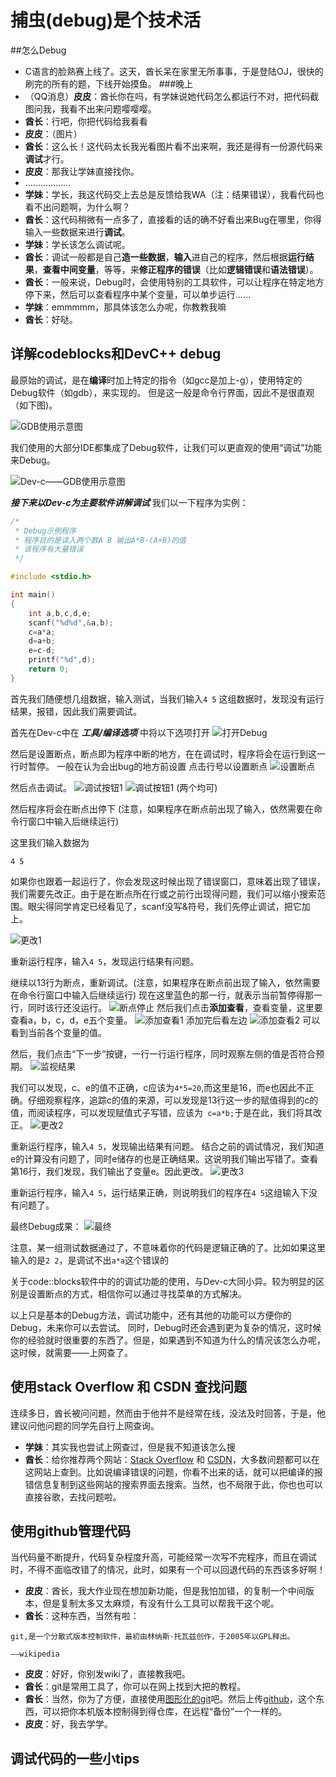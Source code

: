 # 捕虫(debug)是个技术活

##怎么Debug

+ C语言的脸熟赛上线了。这天，酋长呆在家里无所事事，于是登陆OJ，很快的刷完的所有的题，下线开始摸鱼。
###晚上
+ （QQ消息）**皮皮**：酋长你在吗，有学妹说她代码怎么都运行不对，把代码截图问我，我看不出来问题嘤嘤嘤。
+ **酋长**：行吧，你把代码给我看看
+ **皮皮**：（图片）
+ **酋长**：这么长！这代码太长我光看图片看不出来啊，我还是得有一份源代码来**调试**才行。
+ **皮皮**：那我让学妹直接找你。
+ ………………
+ **学妹**：学长，我这代码交上去总是反馈给我WA（注：结果错误），我看代码也看不出问题啊，为什么啊？
+ **酋长**：这代码稍微有一点多了，直接看的话的确不好看出来Bug在哪里，你得输入一些数据来进行**调试**。
+ **学妹**：学长该怎么调试呢。
+ **酋长**：调试一般都是自己**造一些数据**，**输入**进自己的程序，然后根据**运行结果**，**查看中间变量**，等等，来**修正程序的错误**（比如**逻辑错误**和**语法错误**）。
+ **酋长**：一般来说，Debug时，会使用特别的工具软件，可以让程序在特定地方停下来，然后可以查看程序中某个变量，可以单步运行……
+ **学妹**：emmmmm，那具体该怎么办呢，你教教我嘛
+ **酋长**：好哒。

## 详解codeblocks和DevC++ debug
最原始的调试，是在**编译**时加上特定的指令（如gcc是加上-g），使用特定的Debug软件（如gdb），来实现的。
但是这一般是命令行界面，因此不是很直观（如下图)。

![GDB使用示意图](./gdb黑框.png)

我们使用的大部分IDE都集成了Debug软件，让我们可以更直观的使用“调试”功能来Debug。

![Dev-c——GDB使用示意图](./Dev-cDebug界面.png)

***接下来以Dev-c为主要软件讲解调试***
我们以一下程序为实例：
```c
/*
 * Debug示例程序 
 * 程序目的是读入两个数A B 输出A*B-(A+B)的值
 * 该程序有大量错误
 */

#include <stdio.h>

int main()
{
	int a,b,c,d,e;
	scanf("%d%d",&a,b);
	c=a*a;
	d=a+b;
	e=c-d;
	printf("%d",d);
	return 0;
}
```
首先我们随便想几组数据，输入测试，当我们输入````4 5```` 这组数据时，发现没有运行结果，报错，因此我们需要调试。

首先在Dev-c中在 ***工具/编译选项*** 中将以下选项打开
![打开Debug](./打开Debug.png)

然后是设置断点，断点即为程序中断的地方，在在调试时，程序将会在运行到这一行时暂停。
一般在认为会出bug的地方前设置
点击行号以设置断点
![设置断点](./设置断点.png)

然后点击调试。
![调试按钮1](调试按钮1.png)
![调试按钮1](调试按钮2.png)
(两个均可)

然后程序将会在断点出停下
(注意，如果程序在断点前出现了输入，依然需要在命令行窗口中输入后继续运行)

这里我们输入数据为

	4 5

如果你也跟着一起运行了，你会发现这时候出现了错误窗口，意味着出现了错误，我们需要先改正。由于是在断点所在行或之前行出现得问题，我们可以缩小搜索范围。眼尖得同学肯定已经看见了，scanf没写&符号，我们先停止调试，把它加上。

![更改1](更改1.png)


重新运行程序，输入````4 5````，发现运行结果有问题。

继续以13行为断点，重新调试。(注意，如果程序在断点前出现了输入，依然需要在命令行窗口中输入后继续运行)
现在这里蓝色的那一行，就表示当前暂停得那一行，同时该行还没运行。
![断点停止](断点停止.png)
然后我们点击**添加查看**，查看变量，这里要查看a，b，c，d，e五个变量。
![添加查看1](添加查看1.png)
添加完后看左边
![添加查看2](添加查看2.png)
可以看到当前各个变量的值。


然后，我们点击“下一步”按键，一行一行运行程序，同时观察左侧的值是否符合预期。
![监视结果](监视结果.png)

我们可以发现，c、e的值不正确，c应该为````4*5=20````,而这里是16，而e也因此不正确。仔细观察程序，追踪c的值的来源，可以发现是13行这一步的赋值得到的c的值，而阅读程序，可以发现赋值式子写错，应该为```` c=a*b;````于是在此，我们将其改正。
![更改2](更改2.png)

重新运行程序，输入````4 5````，发现输出结果有问题。
结合之前的调试情况，我们知道e的计算没有问题了，同时e储存的也是正确结果。这说明我们输出写错了。查看第16行，我们发现，我们输出了变量e。因此更改。
![更改3](更改3.png)

重新运行程序，输入````4 5````，运行结果正确，则说明我们的程序在````4 5````这组输入下没有问题了。

最终Debug成果：
![最终](最终.png)

注意，某一组测试数据通过了，不意味着你的代码是逻辑正确的了。比如如果这里输入的是```2 2```，是调试不出```a*a```这个错误的

关于code::blocks软件中的的调试功能的使用，与Dev-c大同小异。较为明显的区别是设置断点的方式，相信你可以通过寻找菜单的方式解决。 

以上只是基本的Debug方法，调试功能中，还有其他的功能可以方便你的Debug，未来你可以去尝试。
同时，Debug时还会遇到更为复杂的情况，这时候你的经验就时很重要的东西了。但是，如果遇到不知道为什么的情况该怎么办呢，这时候，就需要——上网查了。

## 使用stack Overflow 和 CSDN 查找问题

连续多日，酋长被问问题，然而由于他并不是经常在线，没法及时回答，于是，他建议问他问题的同学先自行上网查询。

+ **学妹**：其实我也尝试上网查过，但是我不知道该怎么搜
+ **酋长**：给你推荐两个网站：[Stack Overflow](https://stackoverflow.com/) 和 [CSDN](https://www.csdn.net/)，大多数问题都可以在这网站上查到。比如说编译错误的问题，你看不出来的话，就可以把编译的报错信息复制到这些网站的搜索界面去搜索。当然，也不局限于此，你也也可以直接谷歌，去找问题啦。

## 使用github管理代码

当代码量不断提升，代码复杂程度升高，可能经常一次写不完程序，而且在调试时，不得不面临改错了的情况，此时，如果有一个可以回退代码的东西该多好啊！

+ **皮皮**：酋长，我大作业现在想加新功能，但是我怕加错，的复制一个中间版本，但是复制太多又太麻烦，有没有什么工具可以帮我干这个呢。
+ **酋长**：这种东西，当然有啦：
```
git,是一个分散式版本控制软件，最初由林纳斯·托瓦兹创作，于2005年以GPL释出。

——wikipedia
```
+ **皮皮**：好好，你别发wiki了，直接教我吧。
+ **酋长**：git是常用工具了，你可以在网上找到大把的教程。
+ **酋长**：当然，你为了方便，直接使用[图形化的git](https://cn.bing.com/search?q=%E5%9B%BE%E5%BD%A2+git)吧。然后上传[github](https://github.com)，这个东西，可以把你本机版本控制得到得仓库，在远程“备份”一个一样的。
+ **皮皮**：好，我去学学。

## 调试代码的一些小tips